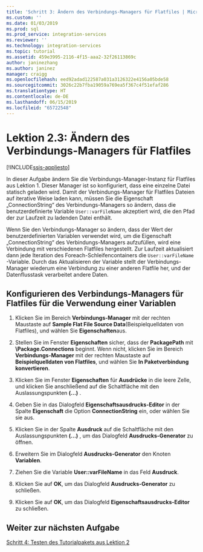 ```yaml
---
title: 'Schritt 3: Ändern des Verbindungs-Managers für Flatfiles | Microsoft-Dokumentation'
ms.custom: ''
ms.date: 01/03/2019
ms.prod: sql
ms.prod_service: integration-services
ms.reviewer: ''
ms.technology: integration-services
ms.topic: tutorial
ms.assetid: 459e3995-2116-4f15-aaa2-32f26113869c
author: janinezhang
ms.author: janinez
manager: craigg
ms.openlocfilehash: eed92adad122587a031a3126322e4156a05bde58
ms.sourcegitcommit: 3026c22b7fba19059a769ea5f367c4f51efaf286
ms.translationtype: HT
ms.contentlocale: de-DE
ms.lasthandoff: 06/15/2019
ms.locfileid: "65722548"
---
```

# <a name="lesson-2-3-modify-the-flat-file-connection-manager"></a>Lektion 2.3: Ändern des Verbindungs-Managers für Flatfiles

[!INCLUDE[ssis-appliesto](../includes/ssis-appliesto-ssvrpluslinux-asdb-asdw-xxx.md)]



In dieser Aufgabe ändern Sie die Verbindungs-Manager-Instanz für Flatfiles aus Lektion 1. Dieser Manager ist so konfiguriert, dass eine einzelne Datei statisch geladen wird. Damit der Verbindungs-Manager für Flatfiles Dateien auf iterative Weise laden kann, müssen Sie die Eigenschaft „ConnectionString“ des Verbindungs-Managers so ändern, dass die benutzerdefinierte Variable `User::varFileName` akzeptiert wird, die den Pfad der zur Laufzeit zu ladenden Datei enthält.  
  
Wenn Sie den Verbindungs-Manager so ändern, dass der Wert der benutzerdefinierten Variablen verwendet wird, um die Eigenschaft „ConnectionString“ des Verbindungs-Managers aufzufüllen, wird eine Verbindung mit verschiedenen Flatfiles hergestellt. Zur Laufzeit aktualisiert dann jede Iteration des Foreach-Schleifencontainers die `User::varFileName` -Variable. Durch das Aktualisieren der Variable stellt der Verbindungs-Manager wiederum eine Verbindung zu einer anderen Flatfile her, und der Datenflusstask verarbeitet andere Daten.  
  
## <a name="configure-the-flat-file-connection-manager-to-use-a-variable"></a>Konfigurieren des Verbindungs-Managers für Flatfiles für die Verwendung einer Variablen  
  
1.  Klicken Sie im Bereich **Verbindungs-Manager** mit der rechten Maustaste auf **Sample Flat File Source Data**(Beispielquelldaten von Flatfiles), und wählen Sie **Eigenschaften**aus.  

2.  Stellen Sie im Fenster **Eigenschaften** sicher, dass der **PackagePath** mit **\Package.Connections** beginnt. Wenn nicht, klicken Sie im Bereich **Verbindungs-Manager** mit der rechten Maustaste auf **Beispielquelldaten von Flatfiles**, und wählen Sie **In Paketverbindung konvertieren**.
  
3.  Klicken Sie im Fenster **Eigenschaften** für **Ausdrücke** in die leere Zelle, und klicken Sie anschließend auf die Schaltfläche mit den Auslassungspunkten **(...)** .  
  
4.  Geben Sie in das Dialogfeld **Eigenschaftsausdrucks-Editor** in der Spalte **Eigenschaft** die Option **ConnectionString** ein, oder wählen Sie sie aus.  
  
5.  Klicken Sie in der Spalte **Ausdruck** auf die Schaltfläche mit den Auslassungspunkten **(...)** , um das Dialogfeld **Ausdrucks-Generator** zu öffnen.  
  
6.  Erweitern Sie im Dialogfeld **Ausdrucks-Generator** den Knoten **Variablen**.  
  
7.  Ziehen Sie die Variable **User::varFileName** in das Feld **Ausdruck**.  
  
8.  Klicken Sie auf **OK**, um das Dialogfeld **Ausdrucks-Generator** zu schließen.  
  
9.  Klicken Sie auf **OK**, um das Dialogfeld **Eigenschaftsausdrucks-Editor** zu schließen.  
  
## <a name="go-to-next-task"></a>Weiter zur nächsten Aufgabe  
[Schritt 4: Testen des Tutorialpakets aus Lektion 2](../integration-services/lesson-2-4-testing-the-lesson-2-tutorial-package.md)  
  
  
  
